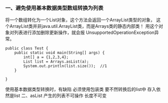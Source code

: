 ### 一、避免使用基本数据类型数组转换为列表
将一个数组转化为一个List对象，这个方法会返回一个ArrayList类型的对象，
 这个ArrayList类并非java.util.ArrayList类，而是Arrays类的静态内部类！
 用这个对象对列表进行添加删除更新操作，就会报
 UnsupportedOperationException异常。
~~~
public class Test {
    public static void main(String[] args) {
        int[] a = {1,2,3,4};
        List list = Arrays.asList(a);
        System.out.println(list.size());  //1
    }

}
~~~
   使用基本数据类型转换时，有缺陷  必须使用包装类 要不然转换后的list中
   存入依然是list
  二、asList 产生的列表不可操作
  长度不可变